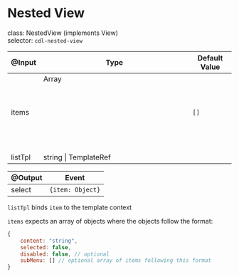 # Nested View

class: NestedView (implements View)  
selector: `cdl-nested-view`  

| @Input  | Type                       | Default Value |
| ------- | -------------------------- | ------------- |
| items   | Array<Object>              | `[]`          |
| listTpl | string \| TemplateRef<any> |               |

| @Output | Event            |
| ------- | ---------------- |
| select  | `{item: Object}` |

`listTpl` binds `item` to the template context

`items` expects an array of objects where the objects follow the format:
```javascript
{
	content: "string",
	selected: false,
	disabled: false, // optional
	subMenu: [] // optional array of items following this format
}
```